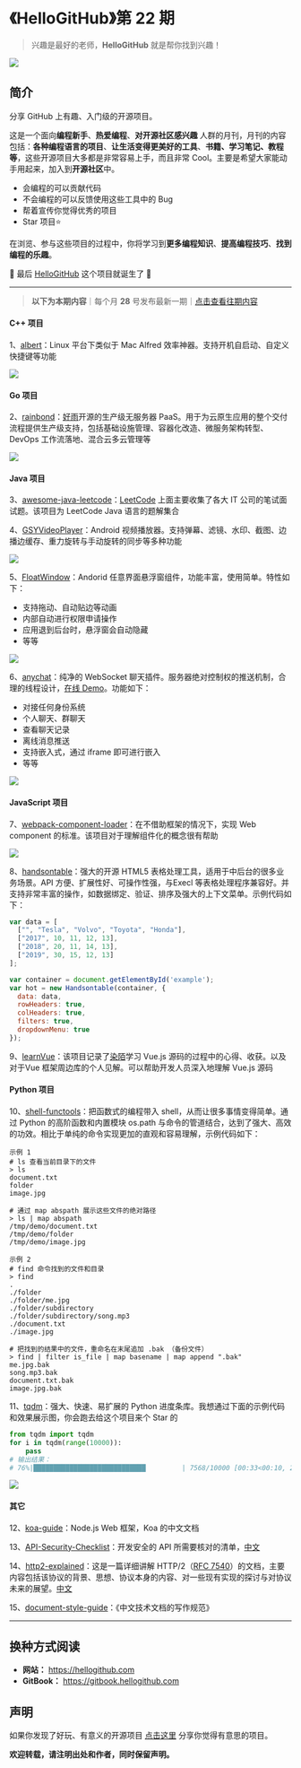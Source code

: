 # 《HelloGitHub》第 22 期
>兴趣是最好的老师，**HelloGitHub** 就是帮你找到兴趣！

![](https://raw.githubusercontent.com/521xueweihan/img/master/hellogithub/01/img/hello-github.jpg)

## 简介
分享 GitHub 上有趣、入门级的开源项目。

这是一个面向**编程新手**、**热爱编程**、**对开源社区感兴趣** 人群的月刊，月刊的内容包括：**各种编程语言的项目**、**让生活变得更美好的工具**、**书籍、学习笔记、教程等**，这些开源项目大多都是非常容易上手，而且非常 Cool。主要是希望大家能动手用起来，加入到**开源社区**中。
- 会编程的可以贡献代码
- 不会编程的可以反馈使用这些工具中的 Bug
- 帮着宣传你觉得优秀的项目
- Star 项目⭐️

在浏览、参与这些项目的过程中，你将学习到**更多编程知识**、**提高编程技巧**、**找到编程的乐趣**。

🎉 最后 [HelloGitHub](https://hellogithub.com) 这个项目就诞生了 🎉

---
> **以下为本期内容**｜每个月 **28** 号发布最新一期｜[点击查看往期内容](https://github.com/521xueweihan/HelloGitHub#往期回顾)

#### C++ 项目
1、[albert](https://github.com/albertlauncher/albert)：Linux 平台下类似于 Mac Alfred 效率神器。支持开机自启动、自定义快捷键等功能

![](https://raw.githubusercontent.com/521xueweihan/img/master/hellogithub/22/img/albert-show-min.png)

#### Go 项目
2、[rainbond](https://github.com/goodrain/rainbond)：[好雨](http://www.rainbond.com/)开源的生产级无服务器 PaaS。用于为云原生应用的整个交付流程提供生产级支持，包括基础设施管理、容器化改造、微服务架构转型、DevOps 工作流落地、混合云多云管理等

![](https://raw.githubusercontent.com/521xueweihan/img/master/hellogithub/22/img/rainbond-show-min.png)

#### Java 项目
3、[awesome-java-leetcode](https://github.com/Blankj/awesome-java-leetcode)：[LeetCode](https://leetcode.com/) 上面主要收集了各大 IT 公司的笔试面试题。该项目为 LeetCode Java 语言的题解集合

4、[GSYVideoPlayer](https://github.com/CarGuo/GSYVideoPlayer)：Android 视频播放器。支持弹幕、滤镜、水印、截图、边播边缓存、重力旋转与手动旋转的同步等多种功能

![](https://raw.githubusercontent.com/521xueweihan/img/master/hellogithub/22/img/GSYVideoPlayer.gif)

5、[FloatWindow](https://github.com/yhaolpz/FloatWindow)：Andorid 任意界面悬浮窗组件，功能丰富，使用简单。特性如下：
- 支持拖动、自动贴边等动画
- 内部自动进行权限申请操作
- 应用退到后台时，悬浮窗会自动隐藏
- 等等

![](https://raw.githubusercontent.com/521xueweihan/img/master/hellogithub/22/img/FloatWindow.gif)

6、[anychat](https://github.com/dianbaer/anychat)：纯净的 WebSocket 聊天插件。服务器绝对控制权的推送机制，合理的线程设计，[在线 Demo](https://www.threecss.com/AnyChatClient/third-embed-demo.html)。功能如下：
- 对接任何身份系统
- 个人聊天、群聊天
- 查看聊天记录
- 离线消息推送
- 支持嵌入式，通过 iframe 即可进行嵌入
- 等等

![](https://raw.githubusercontent.com/521xueweihan/img/master/hellogithub/22/img/anychat-show-min.png)

#### JavaScript 项目
7、[webpack-component-loader](https://github.com/nicholaslee119/webpack-component-loader)：在不借助框架的情况下，实现 Web component 的标准。该项目对于理解组件化的概念很有帮助

![](https://raw.githubusercontent.com/521xueweihan/img/master/hellogithub/22/img/webpack-component-loader-show-min.png)

8、[handsontable](https://github.com/handsontable/handsontable)：强大的开源 HTML5 表格处理工具，适用于中后台的很多业务场景。API 方便、扩展性好、可操作性强，与Execl 等表格处理程序兼容好。并支持非常丰富的操作，如数据绑定、验证、排序及强大的上下文菜单。示例代码如下：
```js
var data = [
  ["", "Tesla", "Volvo", "Toyota", "Honda"],
  ["2017", 10, 11, 12, 13],
  ["2018", 20, 11, 14, 13],
  ["2019", 30, 15, 12, 13]
];

var container = document.getElementById('example');
var hot = new Handsontable(container, {
  data: data,
  rowHeaders: true,
  colHeaders: true,
  filters: true,
  dropdownMenu: true
});
```

9、[learnVue](https://github.com/answershuto/learnVue)：该项目记录了[染陌](https://github.com/answershuto)学习 Vue.js 源码的过程中的心得、收获。以及对于Vue 框架周边库的个人见解。可以帮助开发人员深入地理解 Vue.js 源码

#### Python 项目
10、[shell-functools](https://github.com/sharkdp/shell-functools)：把函数式的编程带入 shell，从而让很多事情变得简单。通过 Python 的高阶函数和内置模块 os.path 与命令的管道结合，达到了强大、高效的功效。相比于单纯的命令实现更加的直观和容易理解，示例代码如下：
```
示例 1
# ls 查看当前目录下的文件
> ls 
document.txt
folder
image.jpg

# 通过 map abspath 展示这些文件的绝对路径
> ls | map abspath
/tmp/demo/document.txt
/tmp/demo/folder
/tmp/demo/image.jpg

示例 2
# find 命令找到的文件和目录
> find
.
./folder
./folder/me.jpg
./folder/subdirectory
./folder/subdirectory/song.mp3
./document.txt
./image.jpg

# 把找到的结果中的文件，重命名在末尾追加 .bak （备份文件）
> find | filter is_file | map basename | map append ".bak"
me.jpg.bak
song.mp3.bak
document.txt.bak
image.jpg.bak
```

11、[tqdm](https://github.com/tqdm/tqdm)：强大、快速、易扩展的 Python 进度条库。我想通过下面的示例代码和效果展示图，你会跑去给这个项目来个 Star 的
```python
from tqdm import tqdm
for i in tqdm(range(10000)):
    pass
# 输出结果：
# 76%|████████████████████████████         | 7568/10000 [00:33<00:10, 229.00it/s]
```

![](https://raw.githubusercontent.com/521xueweihan/img/master/hellogithub/22/img/tqdm.gif)

#### 其它
12、[koa-guide](https://github.com/guo-yu/koa-guide)：Node.js Web 框架，Koa 的中文文档

13、[API-Security-Checklist](https://github.com/shieldfy/API-Security-Checklist)：开发安全的 API 所需要核对的清单，[中文](https://github.com/shieldfy/API-Security-Checklist/blob/master/README-zh.md)

14、[http2-explained](https://github.com/bagder/http2-explained)：这是一篇详细讲解 HTTP/2（[RFC 7540](http://httpwg.org/specs/rfc7540.html)）的文档，主要内容包括该协议的背景、思想、协议本身的内容、对一些现有实现的探讨与对协议未来的展望。[中文](https://bagder.gitbooks.io/http2-explained/zh/)

15、[document-style-guide](https://github.com/ruanyf/document-style-guide)：《中文技术文档的写作规范》



---

## 换种方式阅读
- **网站：** https://hellogithub.com
- **GitBook：** https://gitbook.hellogithub.com

## 声明
如果你发现了好玩、有意义的开源项目 [点击这里](https://github.com/521xueweihan/HelloGitHub/issues/new) 分享你觉得有意思的项目。

**欢迎转载，请注明出处和作者，同时保留声明。**
